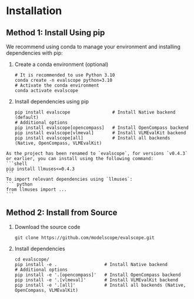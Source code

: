 # Installation

## Method 1: Install Using pip
We recommend using conda to manage your environment and installing dependencies with pip:

1. Create a conda environment (optional)
   ```shell
   # It is recommended to use Python 3.10
   conda create -n evalscope python=3.10
   # Activate the conda environment
   conda activate evalscope
   ```

2. Install dependencies using pip
   ```shell
   pip install evalscope                # Install Native backend (default)
   # Additional options
   pip install evalscope[opencompass]   # Install OpenCompass backend
   pip install evalscope[vlmeval]       # Install VLMEvalKit backend
   pip install evalscope[all]           # Install all backends (Native, OpenCompass, VLMEvalKit)
   ```

````{warning}
As the project has been renamed to `evalscope`, for versions `v0.4.3` or earlier, you can install using the following command:
```shell
pip install llmuses<=0.4.3
```
To import relevant dependencies using `llmuses`:
``` python
from llmuses import ...
```
````

## Method 2: Install from Source
1. Download the source code
   ```shell
   git clone https://github.com/modelscope/evalscope.git
   ```

2. Install dependencies
   ```shell
   cd evalscope/
   pip install -e .                  # Install Native backend
   # Additional options
   pip install -e '.[opencompass]'   # Install OpenCompass backend
   pip install -e '.[vlmeval]'       # Install VLMEvalKit backend
   pip install -e '.[all]'           # Install all backends (Native, OpenCompass, VLMEvalKit)
   ```
